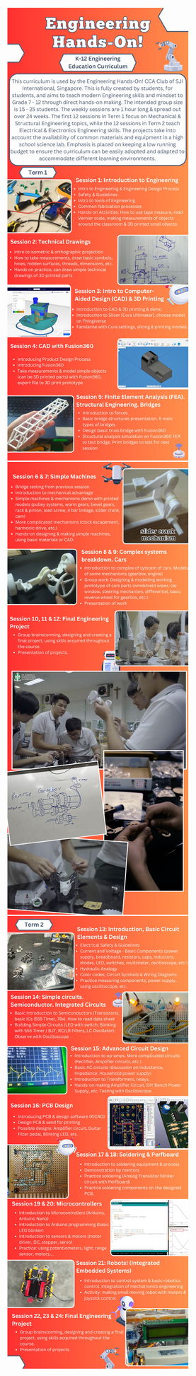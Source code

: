 ![alt text](https://github.com/donguyengiac/engineering-curriculum/blob/main/Engineering%20Pics/K-12%20Engineering%20Education%20Curriculum%20(from%20SJII%20Engineering%20Hands-On!)-1.jpg?raw=true)
![alt text](https://github.com/donguyengiac/engineering-curriculum/blob/main/Engineering%20Pics/K-12%20Engineering%20Education%20Curriculum%20(from%20SJII%20Engineering%20Hands-On!)-2.jpg?raw=true)
![alt text](https://github.com/donguyengiac/engineering-curriculum/blob/main/Engineering%20Pics/K-12%20Engineering%20Education%20Curriculum%20(from%20SJII%20Engineering%20Hands-On!)-3.jpg?raw=true)
